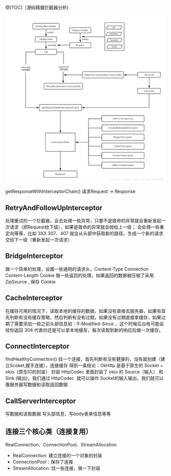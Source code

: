 @[TOC]（源码精髓拦截器分析)


![](okhttp架构图.jpg)

getResponseWithInterceptorChain() 请求Request -> Response

## RetryAndFollowUpInterceptor
处理重试的一个拦截器，会去处理一些异常，只要不是致命的异常就会重新发起一次请求（把Request给下级），如果是致命的异常就会抛给上一级；
会处理一些重定向等等，比如 3XX 307、407 就会从头部中获取新的路径，生成一个新的请求交给下一级（重新发起一次请求）

## BridgeInterceptor
做一个简单的处理，设置一些通用的请求头，Content-Type Connection Content-Length Cookie
做一些返回的处理，如果返回的数据被压缩了采用 ZipSource , 保存 Cookie 

## CacheInterceptor
在缓存可用的情况下，读取本地的缓存的数据，如果没有直接去服务器，如果有首先判断有没有缓存策略，然后判断有没有过期，如果没有过期直接拿缓存，如果过期了需要添加一些之前头部信息如：If-Modified-Since ，这个时候后台有可能会给你返回 304 代表你还是可以拿本地缓存，每次读取到新的响应后做一次缓存。

## ConnectInterceptor
findHealthyConnection() 找一个连接，首先判断有没有健康的，没有就创建（建立Scoket,握手连接），连接缓存
得到一条结论：OkHttp 是基于原生的 Socket + okio（原生IO的封装）
封装 HttpCodec 里面封装了 okio 的 Source（输入） 和 Sink (输出)，我们通过 HttpCodec 
就可以操作 Socket的输入输出，我们就可以像服务器写数据和读取返回数据

## CallServerInterceptor
写数据和读取数据
写头部信息，写body表单信息等等

## 连接三个核心类（连接复用）
RealConnection、ConnectionPool、StreamAllocation

- RealConnection: 建立连接的一个对象的封装
- ConnectionPool：保存了连接
- StreamAllocation: 找一些连接，做一下封装




































































 


      
     
 

